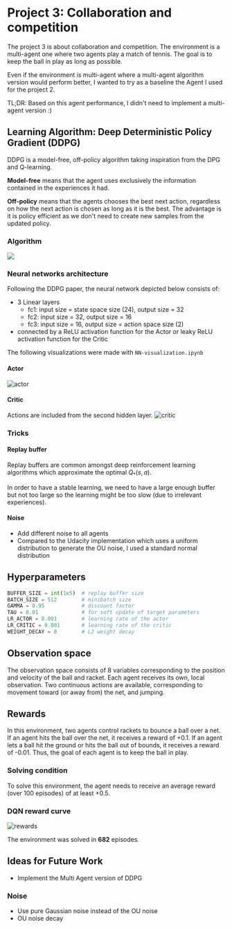 # Project 3: Collaboration and competition

<!-- The report clearly describes the learning algorithm, along with the chosen hyperparameters. It also describes the model architectures for any neural networks. -->

The project 3 is about collaboration and competition. The environment is a multi-agent one where two agents play a match of tennis.
The goal is to keep the ball in play as long as possible.

Even if the environment is multi-agent where a multi-agent algorithm version would perform better, I wanted to try as a baseline the Agent I used for the project 2.

TL;DR: Based on this agent performance, I didn't need to implement a multi-agent version :)

## Learning Algorithm: Deep Deterministic Policy Gradient (DDPG)

DDPG is a model-free, off-policy algorithm taking inspiration from the DPG and Q-learning.

__Model-free__ means that the agent uses exclusively the information contained in the experiences it had.

__Off-policy__ means that the agents chooses the best next action, regardless on how the next action is chosen as long as it is the best. The advantage is it is policy efficient as we don't need to create new samples from the updated policy.

### Algorithm

![](img/ddpg_algorithm.png)

### Neural networks architecture
Following the DDPG paper, the neural network depicted below consists of:
* 3 Linear layers
  * fc1: input size = state space size (24), output size = 32
  * fc2: input size = 32, output size = 16
  * fc3: input size = 16, output size = action space size (2)
* connected by a ReLU activation function for the Actor or leaky ReLU activation function for the Critic

The following visualizations were made with `NN-visualization.ipynb`  

#### Actor
![actor](img/actor-nn.png)

#### Critic
Actions are included from the second hidden layer.
![critic](img/critic-nn.png)

### Tricks

#### Replay buffer
Replay buffers are common amongst deep reinforcement learning algorithms which approximate the optimal $Q_*(s,a)$.

In order to have a stable learning, we need to have a large enough buffer but not too large so the learning might be too slow (due to irrelevant experiences).

#### Noise
* Add different noise to all agents
* Compared to the Udacity implementation which uses a uniform distribution to generate the OU noise, I used a standard normal distribution


## Hyperparameters

```py
BUFFER_SIZE = int(1e5)  # replay buffer size
BATCH_SIZE = 512        # minibatch size
GAMMA = 0.95            # discount factor
TAU = 0.01              # for soft update of target parameters
LR_ACTOR = 0.001        # learning rate of the actor
LR_CRITIC = 0.001       # learning rate of the critic
WEIGHT_DECAY = 0        # L2 weight decay
```

## Observation space
The observation space consists of 8 variables corresponding to the position and velocity of the ball and racket. Each agent receives its own, local observation. Two continuous actions are available, corresponding to movement toward (or away from) the net, and jumping.


## Rewards
In this environment, two agents control rackets to bounce a ball over a net. If an agent hits the ball over the net, it receives a reward of +0.1. If an agent lets a ball hit the ground or hits the ball out of bounds, it receives a reward of -0.01. Thus, the goal of each agent is to keep the ball in play.


### Solving condition
To solve this environment, the agent needs to receive an average reward (over 100 episodes) of at least +0.5.

### DQN reward curve
![rewards](img/rewards-682.png)

The environment was solved in __682__ episodes.

## Ideas for Future Work

* Implement the Multi Agent version of DDPG

### Noise
* Use pure Gaussian noise instead of the OU noise
* OU noise decay
